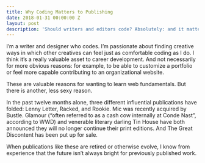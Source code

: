 ```yaml
---
title: Why Coding Matters to Publishing
date: 2018-01-31 00:00:00 Z
layout: post
description: 'Should writers and editors code? Absolutely: and it matters how.'
---
```


I’m a writer and designer who codes. I’m passionate about finding creative ways in which other creatives can feel just as comfortable coding as I do. I think it’s a really valuable asset to career development. And not necessarily for more obvious reasons: for example, to be able to customize a portfolio or feel more capable contributing to an organizational website.

These are valuable reasons for wanting to learn web fundamentals. But there is another, less sexy reason. 

In the past twelve months alone, three different influential publications have folded: Lenny Letter, Racked, and Rookie. Mic was recently acquired by Bustle. Glamour (“often referred to as a cash cow internally at Conde Nast”, according to WWD) and venerable literary darling Tin House have both announced they will no longer continue their print editions. And The Great Discontent has been put up for sale.  

When publications like these are retired or otherwise evolve, I know from experience that the future isn’t always bright for previously published work.
